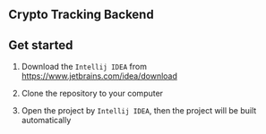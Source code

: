 ## Crypto Tracking Backend

## Get started

1. Download the `Intellij IDEA` from https://www.jetbrains.com/idea/download

2. Clone the repository to your computer

3. Open the project by `Intellij IDEA`, then the project will be built automatically
